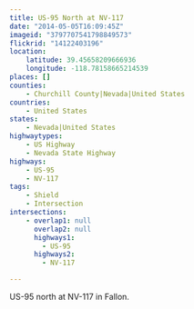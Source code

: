 ```yaml
---
title: US-95 North at NV-117
date: "2014-05-05T16:09:45Z"
imageid: "3797707541798849573"
flickrid: "14122403196"
location:
    latitude: 39.45658209666936
    longitude: -118.78158665214539
places: []
counties:
    - Churchill County|Nevada|United States
countries:
    - United States
states:
    - Nevada|United States
highwaytypes:
    - US Highway
    - Nevada State Highway
highways:
    - US-95
    - NV-117
tags:
    - Shield
    - Intersection
intersections:
    - overlap1: null
      overlap2: null
      highways1:
        - US-95
      highways2:
        - NV-117

---
```

US-95 north at NV-117 in Fallon.